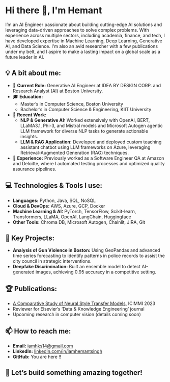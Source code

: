 # Hi there 👋, I'm Hemant

I’m an AI Engineer passionate about building cutting-edge AI solutions and leveraging data-driven approaches to solve complex problems. 
With experience across multiple sectors, including academia, finance, and tech, I have developed expertise in Machine Learning, Deep Learning, Generative AI, and Data Science. 
I'm also an avid researcher with a few publications under my belt, and I aspire to make a lasting impact on a global scale as a future leader in AI.


## 💡 A bit about me:
- 🔭 **Current Role:** Generative AI Engineer at IDEA BY DESIGN CORP. and Research Analyst (AI) at Boston University.
- 🎓 **Education:**  
   - Master’s in Computer Science, Boston University  
   - Bachelor’s in Computer Science & Engineering, KIIT University
- 🌱 **Recent Work:**
  - **NLP & Generative AI:** Worked extensively with OpenAI, BERT, LLaMA3.1, Phi-3, and Mistral models and Microsoft Autogen agentic LLM framework for diverse NLP tasks to generate actionable insights.
  - **LLM & RAG Application:** Developed and deployed custom teaching assistant chatbot using LLM frameworks on Azure, leveraging Retrieval-Augmented Generation (RAG) techniques. 
- 💼 **Experience:** Previously worked as a Software Engineer QA at Amazon and Deloitte, where I automated testing processes and optimized quality assurance pipelines.

## 💻 Technologies & Tools I use:
- **Languages:** Python, Java, SQL, NoSQL
- **Cloud & DevOps:** AWS, Azure, GCP, Docker
- **Machine Learning & AI:** PyTorch, TensorFlow, Scikit-learn, Transformers, LLaMA, OpenAI, LangChain, Huggingface
- **Other Tools:** Chroma DB, Microsoft Autogen, Chainlit, JIRA, Git

## 🔬 Key Projects:
- **Analysis of Gun Violence in Boston:** Using GeoPandas and advanced time series forecasting to identify patterns in police records to assist the city council in strategic interventions.
- **Deepfake Discrimination:** Built an ensemble model to detect AI-generated images, achieving 0.95 accuracy in a competitive setting.

## 🏆 Publications:
- [A Comparative Study of Neural Style Transfer Models](https://dl.acm.org/doi/10.1145/3647444.3652461), ICIMMI 2023
- Reviewer for Elsevier’s ‘Data & Knowledge Engineering’ journal
- Upcoming research in computer vision (details coming soon)

## 📫 How to reach me:
- **Email:** iamhks14@gmail.com
- **LinkedIn:** [linkedin.com/in/iamhemantsingh](https://www.linkedin.com/in/iamhemantsingh/)
- **GitHub:** You are here !!

## 🌟 Let’s build something amazing together!
